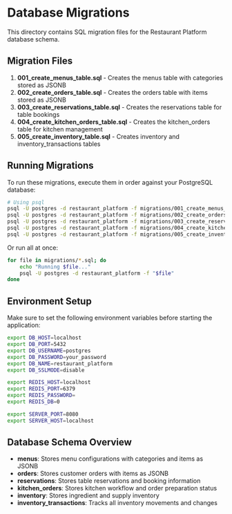 # Database Migrations

This directory contains SQL migration files for the Restaurant Platform database schema.

## Migration Files

1. **001_create_menus_table.sql** - Creates the menus table with categories stored as JSONB
2. **002_create_orders_table.sql** - Creates the orders table with items stored as JSONB
3. **003_create_reservations_table.sql** - Creates the reservations table for table bookings
4. **004_create_kitchen_orders_table.sql** - Creates the kitchen_orders table for kitchen management
5. **005_create_inventory_table.sql** - Creates inventory and inventory_transactions tables

## Running Migrations

To run these migrations, execute them in order against your PostgreSQL database:

```bash
# Using psql
psql -U postgres -d restaurant_platform -f migrations/001_create_menus_table.sql
psql -U postgres -d restaurant_platform -f migrations/002_create_orders_table.sql
psql -U postgres -d restaurant_platform -f migrations/003_create_reservations_table.sql
psql -U postgres -d restaurant_platform -f migrations/004_create_kitchen_orders_table.sql
psql -U postgres -d restaurant_platform -f migrations/005_create_inventory_table.sql
```

Or run all at once:
```bash
for file in migrations/*.sql; do
    echo "Running $file..."
    psql -U postgres -d restaurant_platform -f "$file"
done
```

## Environment Setup

Make sure to set the following environment variables before starting the application:

```bash
export DB_HOST=localhost
export DB_PORT=5432
export DB_USERNAME=postgres
export DB_PASSWORD=your_password
export DB_NAME=restaurant_platform
export DB_SSLMODE=disable

export REDIS_HOST=localhost
export REDIS_PORT=6379
export REDIS_PASSWORD=
export REDIS_DB=0

export SERVER_PORT=8080
export SERVER_HOST=localhost
```

## Database Schema Overview

- **menus**: Stores menu configurations with categories and items as JSONB
- **orders**: Stores customer orders with items as JSONB
- **reservations**: Stores table reservations and booking information
- **kitchen_orders**: Stores kitchen workflow and order preparation status
- **inventory**: Stores ingredient and supply inventory
- **inventory_transactions**: Tracks all inventory movements and changes